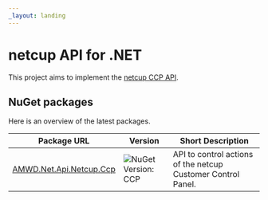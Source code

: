 ```yaml
---
_layout: landing
---
```


# netcup API for .NET

This project aims to implement the [netcup CCP API].

## NuGet packages

Here is an overview of the latest packages.

| Package URL | Version | Short Description |
|-------------|---------|-------------------|
| [AMWD.Net.Api.Netcup.Ccp] | ![NuGet Version: CCP](https://img.shields.io/nuget/v/AMWD.Net.Api.Netcup.Ccp?style=flat-square&logo=nuget) | API to control actions of the netcup Customer Control Panel. |



[AMWD.Net.Api.Netcup.Ccp]: https://www.nuget.org/packages/AMWD.Net.Api.Netcup.Ccp
[netcup CCP API]: https://helpcenter.netcup.com/de/wiki/general/unsere-api/